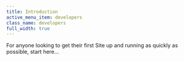 ```yaml
---
title: Introduction
active_menu_item: developers
class_name: developers
full_width: true
---
```


For anyone looking to get their first Site up and running as quickly as possible, start here...